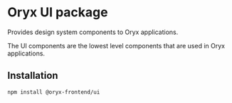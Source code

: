 # Oryx UI package

Provides design system components to Oryx applications.

The UI components are the lowest level components that are used in Oryx applications.

## Installation

`npm install @oryx-frontend/ui`
